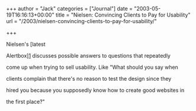 +++
author = "Jack"
categories = ["Journal"]
date = "2003-05-19T16:16:13+00:00"
title = "Nielsen: Convincing Clients to Pay for Usability"
url = "/2003/nielsen-convincing-clients-to-pay-for-usability/"

+++

Nielsen's [latest
  

  
Alertbox][1] discusses possible answers to questions that repeatedly
  

  
come up when trying to sell usability. Like "What should you say when
  

  
clients complain that there's no reason to test the design since they
  

  
hired you because you supposedly know how to create good websites in
  

  
the first place?"

 [1]: http://www.useit.com/alertbox/20030519.html